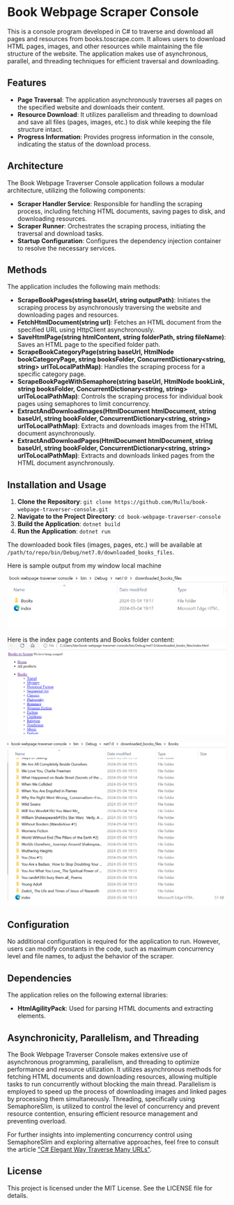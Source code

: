 # Book Webpage Scraper Console

This is a console program developed in C# to traverse and download all pages and resources from books.toscrape.com. It allows users to download HTML pages, images, and other resources while maintaining the file structure of the website. The application makes use of asynchronous, parallel, and threading techniques for efficient traversal and downloading.

## Features

- **Page Traversal**: The application asynchronously traverses all pages on the specified website and downloads their content.
- **Resource Download**: It utilizes parallelism and threading to download and save all files (pages, images, etc.) to disk while keeping the file structure intact.
- **Progress Information**: Provides progress information in the console, indicating the status of the download process.

## Architecture

The Book Webpage Traverser Console application follows a modular architecture, utilizing the following components:

- **Scraper Handler Service**: Responsible for handling the scraping process, including fetching HTML documents, saving pages to disk, and downloading resources.
- **Scraper Runner**: Orchestrates the scraping process, initiating the traversal and download tasks.
- **Startup Configuration**: Configures the dependency injection container to resolve the necessary services.

## Methods

The application includes the following main methods:

- **ScrapeBookPages(string baseUrl, string outputPath)**: Initiates the scraping process by asynchronously traversing the website and downloading pages and resources.
- **FetchHtmlDocument(string url)**: Fetches an HTML document from the specified URL using HttpClient asynchronously.
- **SaveHtmlPage(string htmlContent, string folderPath, string fileName)**: Saves an HTML page to the specified folder path.
- **ScrapeBookCategoryPage(string baseUrl, HtmlNode bookCategoryPage, string booksFolder, ConcurrentDictionary<string, string> urlToLocalPathMap)**: Handles the scraping process for a specific category page.
- **ScrapeBookPageWithSemaphore(string baseUrl, HtmlNode bookLink, string booksFolder, ConcurrentDictionary<string, string> urlToLocalPathMap)**: Controls the scraping process for individual book pages using semaphores to limit concurrency.
- **ExtractAndDownloadImages(HtmlDocument htmlDocument, string baseUrl, string bookFolder, ConcurrentDictionary<string, string> urlToLocalPathMap)**: Extracts and downloads images from the HTML document asynchronously.
- **ExtractAndDownloadPages(HtmlDocument htmlDocument, string baseUrl, string bookFolder, ConcurrentDictionary<string, string> urlToLocalPathMap)**: Extracts and downloads linked pages from the HTML document asynchronously.

## Installation and Usage

1. **Clone the Repository**: `git clone https://github.com/Mullu/book-webpage-traverser-console.git`
2. **Navigate to the Project Directory**: `cd book-webpage-traverser-console`
3. **Build the Application**: `dotnet build`
4. **Run the Application**: `dotnet run`

The downloaded book files (images, pages, etc.) will be available at `/path/to/repo/bin/Debug/net7.0/downloaded_books_files`.

Here is sample output from my window local machine

![alt text](downloadedBookFiles.png)

Here is the index page contents and Books folder content:
![alt text](index.png)

![alt text](booksImageAndPages.png)


## Configuration

No additional configuration is required for the application to run. However, users can modify constants in the code, such as maximum concurrency level and file names, to adjust the behavior of the scraper.

## Dependencies

The application relies on the following external libraries:

- **HtmlAgilityPack**: Used for parsing HTML documents and extracting elements.

## Asynchronicity, Parallelism, and Threading

The Book Webpage Traverser Console makes extensive use of asynchronous programming, parallelism, and threading to optimize performance and resource utilization. It utilizes asynchronous methods for fetching HTML documents and downloading resources, allowing multiple tasks to run concurrently without blocking the main thread. Parallelism is employed to speed up the process of downloading images and linked pages by processing them simultaneously. Threading, specifically using SemaphoreSlim, is utilized to control the level of concurrency and prevent resource contention, ensuring efficient resource management and preventing overload.

For further insights into implementing concurrency control using SemaphoreSlim and exploring alternative approaches, feel free to consult the article ["C# Elegant Way Traverse Many URLs"](https://learn.microsoft.com/en-us/answers/questions/1055027/c-elegant-way-traverse-many-urls.html).

## License

This project is licensed under the MIT License. See the LICENSE file for details.